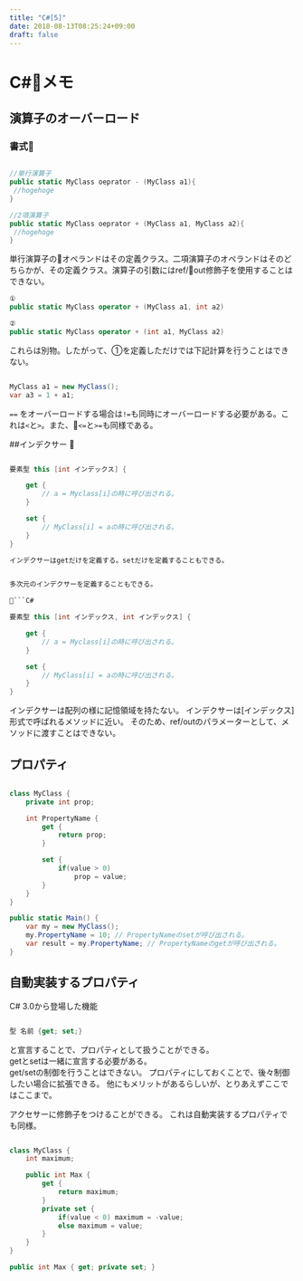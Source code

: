 ```yaml
---
title: "C#[5]"
date: 2018-08-13T08:25:24+09:00
draft: false
---
```


# C#メモ

## 演算子のオーバーロード

### 書式

```C#

//単行演算子
public static MyClass oeprator - (MyClass a1){
 //hogehoge
}

//2項演算子
public static MyClass oeprator + (MyClass a1, MyClass a2){
 //hogehoge
}
```

単行演算子のオペランドはその定義クラス。二項演算子のオペランドはそのどちらかが、その定義クラス。演算子の引数にはref/out修飾子を使用することはできない。

```C#
①
public static MyClass operator + (MyClass a1, int a2)

②
public static MyClass operator + (int a1, MyClass a2)
```

これらは別物。したがって、①を定義しただけでは下記計算を行うことはできない。

```C#

MyClass a1 = new MyClass();
var a3 = 1 + a1;

```

```==``` をオーバーロードする場合は```!=```も同時にオーバーロードする必要がある。これは```<```と```>```。また、```<=```と```>=```も同様である。

##インデクサー

```C#

要素型 this [int インデックス] {

    get {
        // a = Myclass[i]の時に呼び出される。
    }

    set {
        // MyClass[i] = aの時に呼び出される。
    }
}

インデクサーはgetだけを定義する。setだけを定義することもできる。


多次元のインデクサーを定義することもできる。

```C#

要素型 this [int インデックス, int インデックス] {

    get {
        // a = Myclass[i]の時に呼び出される。
    }

    set {
        // MyClass[i] = aの時に呼び出される。
    }
}

```

インデクサーは配列の様に記憶領域を持たない。
インデクサーは[インデックス]形式で呼ばれるメソッドに近い。
そのため、ref/outのパラメーターとして、メソッドに渡すことはできない。

## プロパティ

``` C#

class MyClass {
    private int prop;

    int PropertyName {
        get {
            return prop;
        }

        set {
            if(value > 0)
                prop = value;
        }
    }
}

public static Main() {
    var my = new MyClass();
    my.PropertyName = 10; // PropertyNameのsetが呼び出される。
    var result = my.PropertyName; // PropertyNameのgetが呼び出される。
}

```

## 自動実装するプロパティ

C# 3.0から登場した機能  

```C#

型 名前 {get; set;}

```

と宣言することで、プロパティとして扱うことができる。  
getとsetは一緒に宣言する必要がある。  
get/setの制御を行うことはできない。
プロパティにしておくことで、後々制御したい場合に拡張できる。
他にもメリットがあるらしいが、とりあえずここではここまで。

アクセサーに修飾子をつけることができる。 これは自動実装するプロパティでも同様。

```C#

class MyClass {
    int maximum;

    public int Max {
        get {
            return maximum;
        }
        private set {
            if(value < 0) maximum = -value;
            else maximum = value;
        }
    }
}

public int Max { get; private set; }

```


